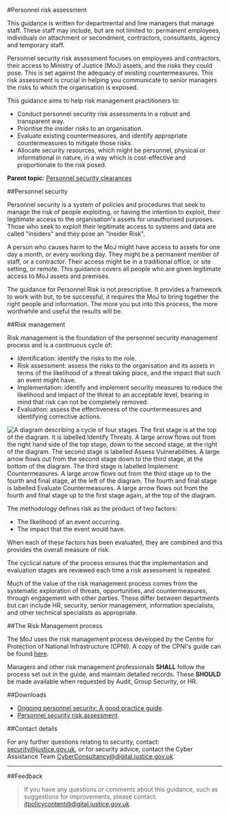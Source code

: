 #Personnel risk assessment

This guidance is written for departmental and line managers that manage staff. These staff may include, but are not limited to: permanent employees, individuals on attachment or secondment, contractors, consultants, agency and temporary staff.

Personnel security risk assessment focuses on employees and contractors, their access to Ministry of Justice (MoJ) assets, and the risks they could pose. This is set against the adequacy of existing countermeasures. This risk assessment is crucial in helping you communicate to senior managers the risks to which the organisation is exposed.

This guidance aims to help risk management practitioners to:

* Conduct personnel security risk assessments in a robust and transparent way.
* Prioritise the insider risks to an organisation.
* Evaluate existing countermeasures, and identify appropriate countermeasures to mitigate those risks.
* Allocate security resources, which might be personnel, physical or informational in nature, in a way which is cost-effective and proportionate to the risk posed.

**Parent topic:** [Personnel security clearances](personnel-security-clearances.md)

##Personnel security

Personnel security is a system of policies and procedures that seek to manage the risk of people exploiting, or having the intention to exploit, their legitimate access to the organisation's assets for unauthorised purposes. Those who seek to exploit their legitimate access to systems and data are called "insiders" and they pose an "Insider Risk".

A person who causes harm to the MoJ might have access to assets for one day a month, or every working day. They might be a permanent member of staff, or a contractor. Their access might be in a traditional office, or site setting, or remote. This guidance covers all people who are given legitimate access to MoJ assets and premises.

The guidance for Personnel Risk is not prescriptive. It provides a framework to work with but, to be successful, it requires the MoJ to bring together the right people and information. The more you put into this process, the more worthwhile and useful the results will be.

##Risk management

Risk management is the foundation of the personnel security management process and is a continuous cycle of:

* Identification: identify the risks to the role.
* Risk assessment: assess the risks to the organisation and its assets in terms of the likelihood of a threat taking place, and the impact that such an event might have.
* Implementation: identify and implement security measures to reduce the likelihood and impact of the threat to an acceptable level, bearing in mind that risk can not be completely removed.
* Evaluation: assess the effectiveness of the countermeasures and identifying corrective actions.

![A diagram describing a cycle of four stages. The first stage is at the top of the diagram. It is labelled Identify Threats. A large arrow flows out from the right hand side of the top stage, down to the second stage, at the right of the diagram. The second stage is labelled Assess Vulnerabilities. A large arrow flows out from the second stage down to the third stage, at the bottom of the diagram. The third stage is labelled Implement Countermeasures. A large arrow flows out from the third stage up to the fourth and final stage, at the left of the diagram. The fourth and final stage is labelled Evaluate Countermeasures. A large arrow flows out from the fourth and final stage up to the first stage again, at the top of the diagram.](images/risk-management-cycle.png)

The methodology defines risk as the product of two factors:

* The likelihood of an event occurring.
* The impact that the event would have.

When each of these factors has been evaluated, they are combined and this provides the overall measure of risk.

The cyclical nature of the process ensures that the implementation and evaluation stages are reviewed each time a risk assessment is repeated.

Much of the value of the risk management process comes from the systematic exploration of threats, opportunities, and countermeasures, through engagement with other parties. These differ between departments but can include HR, security, senior management, information specialists, and other technical specialists as appropriate.

##The Risk Management process

The MoJ uses the risk management process developed by the Centre for Protection of National Infrastructure (CPNI). A copy of the CPNI's guide can be found [here](https://www.cpni.gov.uk/ongoing-personnel-security).

Managers and other risk management professionals **SHALL** follow the process set out in the guide, and maintain detailed records. These **SHOULD** be made available when requested by Audit, Group Security, or HR.

##Downloads

* [Ongoing personnel security: A good practice guide](https://www.cpni.gov.uk/system/files/documents/d0/d2/ongoing-personnel-security-a-good-practice-guide-edition-3.pdf).
* [Personnel security risk assessment](https://www.cpni.gov.uk/system/files/documents/46/06/Personnel-security-risk-assessment-a-guide-4th-edition.pdf).

##Contact details

For any further questions relating to security, contact: [security@justice.gov.uk](mailto:security@justice.gov.uk), or for security advice, contact the Cyber Assistance Team [CyberConsultancy@digital.justice.gov.uk](mailto:CyberConsultancy@digital.justice.gov.uk).

---

##Feedback

> If you have any questions or comments about this guidance, such as suggestions for improvements, please contact: [itpolicycontent@digital.justice.gov.uk](mailto:itpolicycontent@digital.justice.gov.uk).

